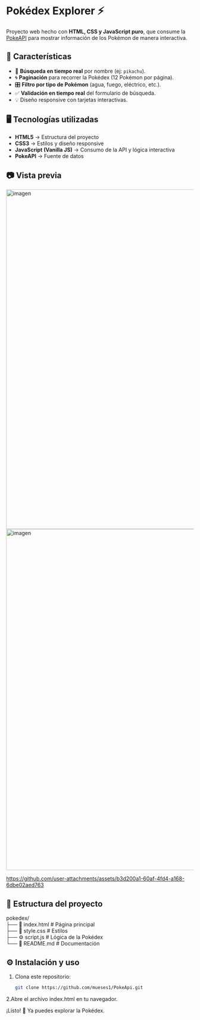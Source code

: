 # Pokédex Explorer ⚡

Proyecto web hecho con **HTML, CSS y JavaScript puro**, que consume la [PokeAPI](https://pokeapi.co/) para mostrar información de los Pokémon de manera interactiva.

## 🚀 Características

- 🔎 **Búsqueda en tiempo real** por nombre (ej: `pikachu`).
- 🌀 **Paginación** para recorrer la Pokédex (12 Pokémon por página).
- 🎛 **Filtro por tipo de Pokémon** (agua, fuego, eléctrico, etc.).
- ✅ **Validación en tiempo real** del formulario de búsqueda.
- 💡 Diseño responsive con tarjetas interactivas.

## 🖥️ Tecnologías utilizadas

- **HTML5** → Estructura del proyecto  
- **CSS3** → Estilos y diseño responsive  
- **JavaScript (Vanilla JS)** → Consumo de la API y lógica interactiva  
- **PokeAPI** → Fuente de datos

## 📷 Vista previa
<img width="1919" height="911" alt="imagen" src="https://github.com/user-attachments/assets/48c69837-5576-4a9b-b2b1-1c9206dfe533" />
<img width="1919" height="915" alt="imagen" src="https://github.com/user-attachments/assets/953d0aba-a8ae-4cb5-865e-b65bb71cc86d" />

https://github.com/user-attachments/assets/b3d200a1-60af-4fd4-a168-6dbe02aed763


## 📂 Estructura del proyecto
pokedex/</br>
├── 📄 index.html # Página principal </br>
├── 🎨 style.css # Estilos</br>
├── ⚙️ script.js # Lógica de la Pokédex</br>
└── 📘 README.md # Documentación

## ⚙️ Instalación y uso

1. Clona este repositorio:
   ```bash
   git clone https://github.com/mueses1/PokeApi.git
2.Abre el archivo index.html en tu navegador.

¡Listo! 🎉 Ya puedes explorar la Pokédex.
